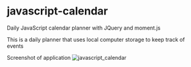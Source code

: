 # javascript-calendar

Daily JavaScript calendar planner with JQuery and moment.js

This is a daily planner that uses local computer storage to keep track of events

Screenshot of application
![javascript_calendar](https://user-images.githubusercontent.com/35375289/89094111-51392780-d386-11ea-8f7b-2075584d142d.png)
